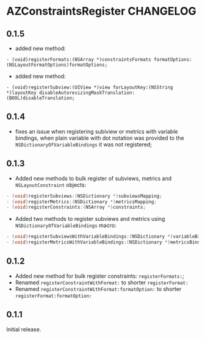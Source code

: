 # AZConstraintsRegister CHANGELOG

## 0.1.5
- added new method:
 ```
 - (void)registerFormats:(NSArray *)constraintsFormats formatOptions:(NSLayoutFormatOptions)formatOptions;
 ```

- added new method:
 ```
 - (void)registerSubview:(UIView *)view forLayoutKey:(NSString *)layoutKey disableAutoresizingMaskTranslation:(BOOL)disableTranslation;
 ```


## 0.1.4
- fixes an issue when registering subiview or metrics with variable bindings, when plain variable with dot notation was provided to the `NSDictionaryOfVariableBindings` it was not registered;

## 0.1.3

- Added new methods to bulk register of subviews, metrics and `NSLayoutConstraint` objects:
```objective-c
- (void)registerSubviews:(NSDictionary *)subviewsMapping;
- (void)registerMetrics:(NSDictionary *)metricsMapping;
- (void)registerConstraints:(NSArray *)constraints;
```

- Added two methods to register subviews and metrics using `NSDictionaryOfVariableBindings` macro:
```objective-c
- (void)registerSubviewsWithVariableBindings:(NSDictionary *)variableBindings;
- (void)registerMetricsWithVariableBindings:(NSDictionary *)metricsBindings;
```

## 0.1.2

- Added new method for bulk register constraints: `registerFormats:`;
- Renamed `registerConstraintWithFormat:` to shorter `registerFormat:`
- Renamed `registerConstraintWithFormat:formatOption:` to shorter `registerFormat:formatOption:`

## 0.1.1

Initial release.


